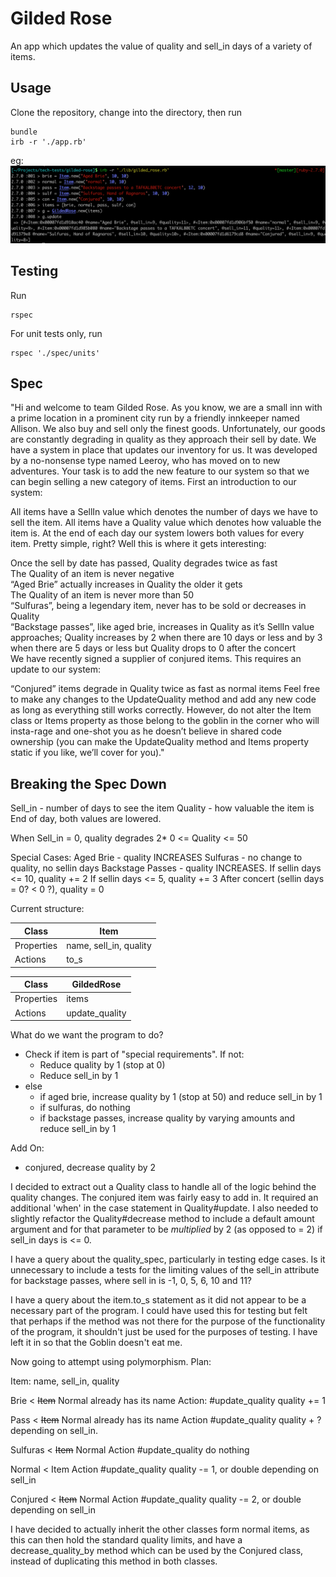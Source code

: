 # Gilded Rose
An app which updates the value of quality and sell_in days of a variety of items.

## Usage
Clone the repository, change into the directory, then run
```
bundle
irb -r './app.rb'
```

eg:
![IRB screenshot](/images/irb_usage.png)

## Testing
Run
```
rspec
```

For unit tests only, run
```
rspec './spec/units'
```

## Spec

"Hi and welcome to team Gilded Rose. As you know, we are a small inn with a prime location in a prominent city run by a friendly innkeeper named Allison. We also buy and sell only the finest goods. Unfortunately, our goods are constantly degrading in quality as they approach their sell by date. We have a system in place that updates our inventory for us. It was developed by a no-nonsense type named Leeroy, who has moved on to new adventures. Your task is to add the new feature to our system so that we can begin selling a new category of items. First an introduction to our system:

All items have a SellIn value which denotes the number of days we have to sell the item. All items have a Quality value which denotes how valuable the item is. At the end of each day our system lowers both values for every item. Pretty simple, right? Well this is where it gets interesting:

Once the sell by date has passed, Quality degrades twice as fast\
The Quality of an item is never negative\
“Aged Brie” actually increases in Quality the older it gets\
The Quality of an item is never more than 50\
“Sulfuras”, being a legendary item, never has to be sold or decreases in Quality\
“Backstage passes”, like aged brie, increases in Quality as it’s SellIn value approaches; Quality increases by 2 when there are 10 days or less and by 3 when there are 5 days or less but Quality drops to 0 after the concert\
We have recently signed a supplier of conjured items. This requires an update to our system:

“Conjured” items degrade in Quality twice as fast as normal items
Feel free to make any changes to the UpdateQuality method and add any new code as long as everything still works correctly. However, do not alter the Item class or Items property as those belong to the goblin in the corner who will insta-rage and one-shot you as he doesn’t believe in shared code ownership (you can make the UpdateQuality method and Items property static if you like, we’ll cover for you)."

## Breaking the Spec Down

Sell_in - number of days to see the item
Quality - how valuable the item is
End of day, both values are lowered.

When Sell_in = 0, quality degrades 2*
0 <= Quality <= 50

Special Cases:
Aged Brie - quality INCREASES
Sulfuras - no change to quality, no sellin days
Backstage Passes - quality INCREASES.
  If sellin days <= 10, quality += 2
  If sellin days <= 5, quality += 3
  After concert (sellin days = 0? < 0 ?), quality = 0

Current structure:

Class | Item
-|-
Properties | name, sell_in, quality
Actions | to_s

Class | GildedRose
-|-
Properties | items
Actions | update_quality

What do we want the program to do?
- Check if item is part of "special requirements". If not:
  - Reduce quality by 1 (stop at 0)
  - Reduce sell_in by 1
- else
  - if aged brie, increase quality by 1 (stop at 50) and reduce sell_in by 1
  - if sulfuras, do nothing
  - if backstage passes, increase quality by varying amounts and reduce sell_in by 1

Add On:
  - conjured, decrease quality by 2

I decided to extract out a Quality class to handle all of the logic behind the quality changes.
The conjured item was fairly easy to add in. It required an additional 'when' in the case statement in Quality#update. I also needed to slightly refactor the Quality#decrease method to include a default amount argument and for that parameter to be *multiplied* by 2 (as opposed to = 2) if sell_in days is <= 0.

I have a query about the quality_spec, particularly in testing edge cases. Is it unnecessary to include a tests for the limiting values of the sell_in attribute for backstage passes, where sell in is -1, 0, 5, 6, 10 and 11?

I have a query about the item.to_s statement as it did not appear to be a necessary part of the program. I could have used this for testing but felt that perhaps if the method was not there for the purpose of the functionality of the program, it shouldn't just be used for the purposes of testing. I have left it in so that the Goblin doesn't eat me.


Now going to attempt using polymorphism. Plan:

Item: name, sell_in, quality

Brie < ~~Item~~ Normal
already has its name
Action: #update_quality
  quality += 1

Pass < ~~Item~~ Normal
already has its name
Action #update_quality
  quality + ? depending on sell_in.

Sulfuras < ~~Item~~ Normal
Action #update_quality
  do nothing

Normal < Item
Action #update_quality
  quality -= 1, or double depending on sell_in

Conjured < ~~Item~~ Normal
Action #update_quality
  quality -= 2, or double depending on sell_in

I have decided to actually inherit the other classes form normal items, as this can then hold the standard quality limits, and have a decrease_quality_by method which can be used by the Conjured class, instead of duplicating this method in both classes.
